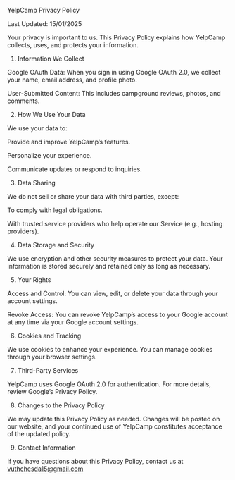 YelpCamp Privacy Policy

Last Updated: 15/01/2025

Your privacy is important to us. This Privacy Policy explains how YelpCamp collects, uses, and protects your information.

1. Information We Collect

Google OAuth Data: When you sign in using Google OAuth 2.0, we collect your name, email address, and profile photo.

User-Submitted Content: This includes campground reviews, photos, and comments.


2. How We Use Your Data

We use your data to:

Provide and improve YelpCamp’s features.

Personalize your experience.

Communicate updates or respond to inquiries.

3. Data Sharing

We do not sell or share your data with third parties, except:

To comply with legal obligations.

With trusted service providers who help operate our Service (e.g., hosting providers).

4. Data Storage and Security

We use encryption and other security measures to protect your data. Your information is stored securely and retained only as long as necessary.

5. Your Rights

Access and Control: You can view, edit, or delete your data through your account settings.

Revoke Access: You can revoke YelpCamp’s access to your Google account at any time via your Google account settings.

6. Cookies and Tracking

We use cookies to enhance your experience. You can manage cookies through your browser settings.

7. Third-Party Services

YelpCamp uses Google OAuth 2.0 for authentication. For more details, review Google’s Privacy Policy.

8. Changes to the Privacy Policy

We may update this Privacy Policy as needed. Changes will be posted on our website, and your continued use of YelpCamp constitutes acceptance of the updated policy.

9. Contact Information

If you have questions about this Privacy Policy, contact us at vuthchesda15@gmail.com

